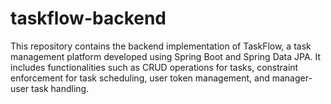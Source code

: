 # taskflow-backend
This repository contains the backend implementation of TaskFlow, a task management platform developed using Spring Boot and Spring Data JPA. It includes functionalities such as CRUD operations for tasks, constraint enforcement for task scheduling, user token management, and manager-user task handling.

